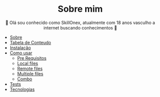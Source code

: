 <h1 align="center">Sobre mim</h1>
<p align="center">🚀 Olá sou conhecido como SkillOnex, atualmente com 18 anos vasculho a internet buscando conhecimentos 🚀</p>

<!--ts-->
   * [Sobre](#Sobre)
   * [Tabela de Conteudo](#tabela-de-conteudo)
   * [Instalação](#instalacao)
   * [Como usar](#como-usar)
      * [Pre Requisitos](#pre-requisitos)
      * [Local files](#local-files)
      * [Remote files](#remote-files)
      * [Multiple files](#multiple-files)
      * [Combo](#combo)
   * [Tests](#testes)
   * [Tecnologias](#tecnologias)
<!--te-->
